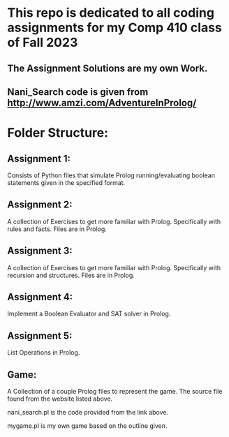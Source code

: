 # This repo is dedicated to all coding assignments for my Comp 410 class of Fall 2023

## The Assignment Solutions are my own Work.

## Nani_Search code is given from http://www.amzi.com/AdventureInProlog/

# Folder Structure:

## Assignment 1:

Consists of Python files that simulate Prolog running/evaluating boolean statements given in the specified format.

## Assignment 2:

A collection of Exercises to get more familiar with Prolog. Specifically with rules and facts. Files are in Prolog.

## Assignment 3:

A collection of Exercises to get more familiar with Prolog. Specifically with recursion and structures. Files are in Prolog.

## Assignment 4:

Implement a Boolean Evaluator and SAT solver in Prolog.

## Assignment 5:

List Operations in Prolog.

## Game:

A Collection of a couple Prolog files to represent the game. The source file found from the website listed above. 

nani_search.pl is the code provided from the link above.

mygame.pl is my own game based on the outline given.